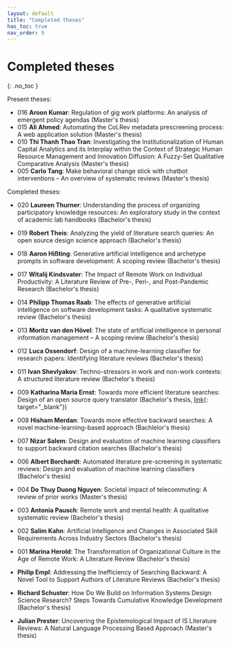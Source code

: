 ```yaml
---
layout: default
title: "Completed theses"
has_toc: true
nav_order: 9
---
```


# Completed theses
{: .no_toc }

Present theses:

- 016 **Aroon Kumar**: Regulation of gig work platforms: An analysis of emergent policy agendas (Master's thesis)
- 015 **Ali Ahmed**: Automating the CoLRev metadata prescreening process: A web application solution (Master's thesis)
- 010 **Thi Thanh Thao Tran**: Investigating the Institutionalization of Human Capital Analytics and its Interplay within the Context of Strategic Human Resource Management and Innovation Diffusion: A Fuzzy-Set Qualitative Comparative Analysis (Master's thesis)
- 005 **Carlo Tang**: Make behavioral change stick with chatbot interventions – An overview of systematic reviews (Master's thesis)

Completed theses:

- 020 **Laureen Thurner**: Understanding the process of organizing participatory knowledge resources: An exploratory study in the context of academic lab handbooks (Bachelor's thesis)
- 019 **Robert Theis**: Analyzing the yield of literature search queries: An open source design science approach (Bachelor's thesis)
- 018 **Aaron Hißting**: Generative artificial intelligence and archetype prompts in software development: A scoping review (Bachelor's thesis)
- 017 **Witalij Kindsvater**: The Impact of Remote Work on Individual Productivity: A Literature Review of Pre-, Peri-, and Post-Pandemic Research (Bachelor's thesis)
- 014 **Philipp Thomas Raab**: The effects of generative artificial intelligence on software development tasks: A qualitative systematic review (Bachelor's thesis)
- 013 **Moritz van den Hövel**: The state of artificial intelligence in personal information management – A scoping review (Bachelor's thesis)
- 012 **Luca Ossendorf**: Design of a machine-learning classifier for research papers: Identifying literature reviews (Bachelor's thesis)
- 011 **Ivan Shevlyakov**: Techno-stressors in work and non-work contexts: A structured literature review  (Bachelor's thesis)
- 009 **Katharina Maria Ernst**: Towards more efficient literature searches: Design of an open source query translator (Bachelor's thesis, [link](https://github.com/CoLRev-Environment/search-query){: target="_blank"})
- 008 **Hisham Merdan**: Towards  more effective backward searches: A novel machine-learning-based approach (Bachlelor's thesis)
- 007 **Nizar Salem**: Design and evaluation of machine learning classifiers to support backward citation searches (Bachelor's thesis)
- 006 **Albert Borchardt**: Automated literature pre-screening in systematic reviews: Design and evaluation of machine learning classifiers (Bachelor's thesis)
- 004 **Do Thuy Duong Nguyen**: Societal impact of telecommuting: A review of prior works (Master's thesis)
- 003 **Antonia Pausch**: Remote work and mental health: A qualitative systematic review (Bachelor's thesis)
- 002 **Salim Kahn**: Artificial Intelligence and Changes in Associated Skill Requirements Across Industry Sectors (Bachelor's thesis)
- 001 **Marina Herold**: The Transformation of Organizational Culture in the Age of Remote Work: A Literature Review (Bachelor's thesis)

- **Philip Empl**: Addressing the Inefficiency of Searching Backward: A Novel Tool to Support Authors of Literature Reviews (Bachelor's thesis)
- **Richard Schuster**: How Do We Build on Information Systems Design Science Research? Steps Towards Cumulative Knowledge Development (Bachelor's thesis)
- **Julian Prester**: Uncovering the Epistemological Impact of IS Literature Reviews: A Natural Language Processing Based Approach (Master's thesis)
